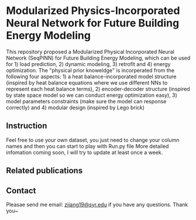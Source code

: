 # Modularized Physics-Incorporated Neural Network for Future Building Energy Modeling

This repository proposed a Modularized Physical Incorporated Neural Network (SeqPINN) for Future Building Energy Modeling, which can be used for 1) load prediction, 2) dynamic modeling, 3) retrofit and 4) energy optimization. 
The "physical prior knoweldge" is incorperated from the following four aspects: 1) a heat balance-incorporated model structure (inspired by heat balance equations where we use different NNs to represent each heat balance terms), 2) encoder-decoder structure (inspired by state space model so we can conduct energy optimization easy), 3) model parameters constraints (make sure the model can response correctly) and 4) modular design (inspired by Lego brick)   


## Instruction

Feel free to use your own dataset, you just need to change your column names and then you can start to play with Run.py file
More detailed infomation coming soon, I will try to update at least once a week.

## Related publications


## Contact
Pleasae send me email: zjiang19@syr.edu if you have any questions. Thank you~
